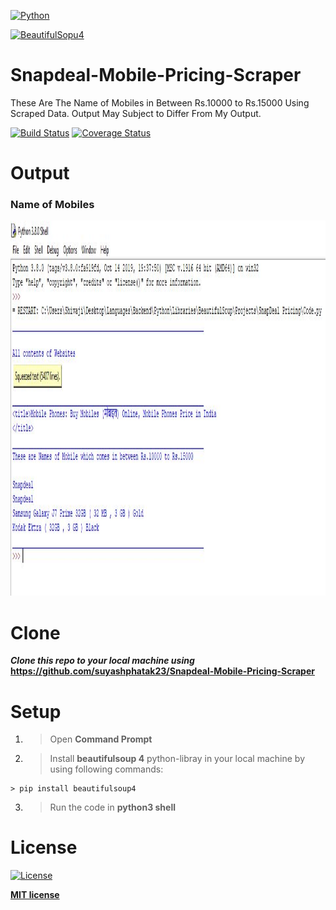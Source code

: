 <a href="https://python.org"><img src="https://www.python.org/static/community_logos/python-logo-master-v3-TM.png" title="Python" width="500px" height="200px" alt="Python"></a>

<a href="https://pypi.org/project/beautifulsoup4/"><img src="https://funthon.files.wordpress.com/2017/05/bs.png?w=772" title="Beautiful Soup" width="500px" height="200px" alt="BeautifulSopu4"></a>

# Snapdeal-Mobile-Pricing-Scraper
These Are The Name of Mobiles in Between Rs.10000 to Rs.15000 Using Scraped Data. Output May Subject to Differ From My Output.

[![Build Status](http://img.shields.io/travis/badges/badgerbadgerbadger.svg?style=flat-square)](https://travis-ci.org/badges/badgerbadgerbadger)
[![Coverage Status](http://img.shields.io/coveralls/badges/badgerbadgerbadger.svg?style=flat-square)](https://coveralls.io/r/badges/badgerbadgerbadger)

# Output

### Name of Mobiles
<img src="https://github.com/suyashphatak23/Snapdeal-Mobile-Pricing-Scraper/blob/master/output.JPG" title="Mobile Names" width="1000px" height="600px" alt="Names of Mobiles">

# Clone

***Clone this repo to your local machine using*** **https://github.com/suyashphatak23/Snapdeal-Mobile-Pricing-Scraper**

# Setup

1. > Open **Command Prompt**

2. > Install **beautifulsoup 4** python-libray in your local machine by using following commands:

```shell
> pip install beautifulsoup4
```

3. > Run the code in **python3 shell**


# License

[![License](http://img.shields.io/:license-mit-blue.svg?style=flat-square)](http://badges.mit-license.org)

**[MIT license](http://opensource.org/licenses/mit-license.php)**


